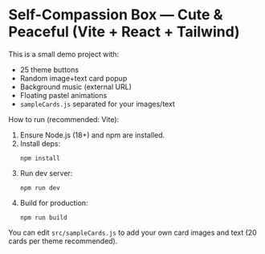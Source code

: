 # Self-Compassion Box — Cute & Peaceful (Vite + React + Tailwind)

This is a small demo project with:
- 25 theme buttons
- Random image+text card popup
- Background music (external URL)
- Floating pastel animations
- `sampleCards.js` separated for your images/text

How to run (recommended: Vite):
1. Ensure Node.js (18+) and npm are installed.
2. Install deps:
   ```
   npm install
   ```
3. Run dev server:
   ```
   npm run dev
   ```
4. Build for production:
   ```
   npm run build
   ```

You can edit `src/sampleCards.js` to add your own card images and text (20 cards per theme recommended).
